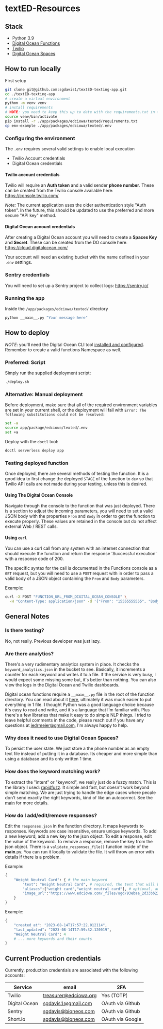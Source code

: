 # textED-Resources

## Stack

- Python 3.9
- [Digital Ocean Functions](https://docs.digitalocean.com/products/functions/)
- [Twilio](https://www.twilio.com/docs/sms)
- [Digital Ocean Spaces](https://docs.digitalocean.com/products/spaces/)

## How to run locally

First setup

```bash
git clone git@github.com:sgdavis1/textED-texting-app.git
cd ./textED-texting-app
# create a virtual environment
python -m venv venv
# install requirements
# NOTE: you need to keep this up to date with the requirements.txt in the function directory or just use that
source venv/bin/activate
pip install -r ./app/packages/edciowa/texted/requirements.txt
cp env-example ./app/packages/edciowa/texted/.env
```

### Configuring the environment

The `.env` requires several valid settings to enable local execution

* Twilio Account credentials
* Digital Ocean credentials

#### Twilio account credentials

Twilio will require an **Auth token** and a valid sender **phone number**. These can be created from the
Twilio console available here: https://console.twilio.com/

_Note:_ The current application uses the older authentication style "Auth token". In the future, 
this should be updated to use the preferred and more secure "API key" method.

#### Digital Ocean account credentials

After creating a Digital Ocean account you will need to create a **Spaces Key** and  **Secret**. 
These can be created from the DO console here: https://cloud.digitalocean.com/

Your account will need an existing bucket with the name defined in your `.env` settings.

### Sentry credentials

You will need to set up a Sentry project to collect logs: https://sentry.io/

### Running the app

Inside the `/app/packages/edciowa/texted/` directory

```bash
python __main__.py "Your message here"
```

## How to deploy

_NOTE_: you'll need the Digital Ocean CLI tool [installed and configured](https://docs.digitalocean.com/reference/doctl/how-to/install/).
  Remember to create a valid functions Namespace as well.

### Preferred: Script

Simply run the supplied deployment script:

```bash
./deploy.sh
```

### Alternative: Manual deployment

Before deployment, make sure that all of the required environment variables are set in your
current shell, or the deployment will fail with `Error: The following substitutions could not be resolved:`

```bash
set -a
source app/package/edciowa/texted/.env
set +a
```

Deploy with the `doctl` tool:

```bash
doctl serverless deploy app
```

### Testing deployed function

Once deployed, there are several methods of testing the function. It is a good idea to first change
the deployed `STAGE` of the function to `dev` so that Twilio API calls are not made during your 
testing, unless this is desired.

#### Using The Digital Ocean Console

Navigate through the console to the function that was just deployed. There is a section to 
adjust the incoming parameters, you will need to set a valid JSON body with the properties `From` and `Body`
in order to get the function to execute properly. These values are retained in the console but do not affect
external Web / REST calls.

#### Using `curl`

You can use a curl call from any system with an internet connection that should execute the function
and return the response 'Successful execution' with a response code of 200.

The specific syntax for the call is documented in the Functions console as a `GET` request, but you will
need to use a `POST` request with  in order to pass a valid body of a JSON object containing the `From` 
and `Body` parameters.

Example:
```bash
curl -X POST "FUNCTION_URL_FROM_DIGITAL_OCEAN_CONSOLE" \
  -H "Content-Type: application/json" -d '{"From": "15555555555", "Body": "Hello"}'
```

## General Notes

### Is there testing?

No, not really. Previous developer was just lazy.

### Are there analytics?

There's a very rudimentary analytics system in place. It checks the `keyword_analytics.json` in the bucket to see. Basically, it increments a counter for each keyword and writes it to a file. If the service is very busy, I would expect some missing some but, it's better than nothing. You can also view the logs in the Digital Ocean and Twilio dashboards.

Digital ocean functions require a `__main__.py` file in the root of the function directory. You can read about it [here](https://docs.digitalocean.com/products/functions/), ultimately it was much easier to put everything in 1 file. I thought Python was a good language choice because it's easy to read and write, and it's a language that I'm familiar with. Plus there's a few libraries that make it easy to do simple NLP things. I tried to leave helpful comments in the code, please reach out if you have any questions at <jedrmeier@gmail.com>, I'm always happy to help.

### Why does it need to use Digital Ocean Spaces?

To persist the user state. We just store a the phone number as an empty text file instead of putting it in a database. Its cheaper and more simple than using a database and its only written 1 time.

### How does the keyword matching work?

To extract the "intent" or "keyword", we really just do a fuzzy match. This is the library I used: [rapidfuzz](https://pypi.org/project/rapidfuzz/). It simple and fast, but doesn't work beyond simple matching. We are just trying to handle the edge cases where people don't send exactly the right keywords, kind of like an autocorrect. See the [main](/app/packages/edciowa/texted/__main__.py#L106) for more details.

### How do I add/edit/remove responses?

Edit the `responses.json` in the function directory. It maps keywords to responses. Keywords are case insensitive, ensure unique keywords. To add a new keyword, add a new key to the json object. To edit a response, edit the value of the keyword. To remove a response, remove the key from the json object. There is a `validate_responses_file()` function inside of the __main__.py. You can run it locally to validate the file. It will throw an error with details if there is a problem.

Example:

```python
{
    "Weight Neutral Card": { # the main keyword
        "text": "Weight Neutral Card", # required, the text that will be sent back to the user
        "aliases":["weight card","weight neutral card"], # optional, any other keywords that should map to this response
        "image_url":"https://www.edciowa.com/_files/ugd/93ebaa_2d33bb227e1647babc56659c5fc9105a.pdf" # optional, an image url to send back to the user
    }
}
```

Example:

```python
{
    "created_at": "2023-08-14T17:57:22.012114",
    "last_updated": "2023-08-14T17:59:32.120019",
    "Weight Neutral Card": 4
    # ... more keywords and their counts
}
```

## Current Production credentials

Currently, production credentials are associated with the following accounts:

| Service       | email                 | 2FA |
|---------------|-----------------------| --- |
| Twilio        | treasurer@edciowa.org | Yes (TOTP) |
| Digital Ocean | sgdavis1@gmail.com    | OAuth via Github |
| Sentry        | sgdavis@bioneos.com   | OAuth via Github |
| Short.io      | sgdavis@bioneos.com   | OAuth via Google |